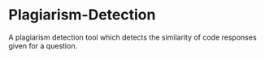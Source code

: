# Plagiarism-Detection
A plagiarism detection tool which detects the similarity of code responses given for a question.

